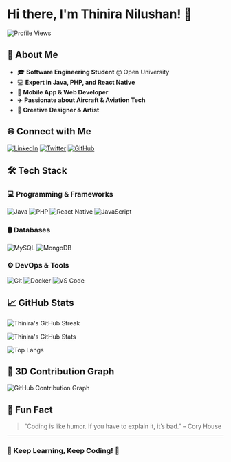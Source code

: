 # Hi there, I'm Thinira Nilushan! 👋

![Profile Views](https://komarev.com/ghpvc/?username=Thinira-Nilushan&color=blue)

## 🚀 About Me

- 🎓 **Software Engineering Student** @ Open University
- 💻 **Expert in Java, PHP, and React Native**
- 📱 **Mobile App & Web Developer**
- ✈️ **Passionate about Aircraft & Aviation Tech**
- 🎨 **Creative Designer & Artist**

## 🌐 Connect with Me

[![LinkedIn](https://img.shields.io/badge/LinkedIn-0077B5?style=for-the-badge&logo=linkedin&logoColor=white)](https://linkedin.com/in/Thinira-Nilushan)
[![Twitter](https://img.shields.io/badge/Twitter-1DA1F2?style=for-the-badge&logo=twitter&logoColor=white)](https://twitter.com/ThiniraNilushan)
[![GitHub](https://img.shields.io/badge/GitHub-100000?style=for-the-badge&logo=github&logoColor=white)](https://github.com/Thinira-Nilushan)

## 🛠 Tech Stack

### 💻 Programming & Frameworks

![Java](https://img.shields.io/badge/Java-ED8B00?style=for-the-badge&logo=openjdk&logoColor=white)
![PHP](https://img.shields.io/badge/PHP-777BB4?style=for-the-badge&logo=php&logoColor=white)
![React Native](https://img.shields.io/badge/React_Native-61DAFB?style=for-the-badge&logo=react&logoColor=black)
![JavaScript](https://img.shields.io/badge/JavaScript-F7DF1E?style=for-the-badge&logo=javascript&logoColor=black)

### 🛢 Databases

![MySQL](https://img.shields.io/badge/MySQL-4479A1?style=for-the-badge&logo=mysql&logoColor=white)
![MongoDB](https://img.shields.io/badge/MongoDB-47A248?style=for-the-badge&logo=mongodb&logoColor=white)

### ⚙️ DevOps & Tools

![Git](https://img.shields.io/badge/Git-F05032?style=for-the-badge&logo=git&logoColor=white)
![Docker](https://img.shields.io/badge/Docker-2496ED?style=for-the-badge&logo=docker&logoColor=white)
![VS Code](https://img.shields.io/badge/VS%20Code-007ACC?style=for-the-badge&logo=visual-studio-code&logoColor=white)

## 📈 GitHub Stats

![Thinira's GitHub Streak](https://streak-stats.demolab.com?user=Thinira-Nilushan&theme=tokyonight&hide_border=true)

![Thinira's GitHub Stats](https://github-readme-stats.vercel.app/api?username=Thinira-Nilushan&show_icons=true&theme=tokyonight&hide_border=true)

![Top Langs](https://github-readme-stats.vercel.app/api/top-langs/?username=Thinira-Nilushan&layout=compact&theme=tokyonight)

## 🚀 3D Contribution Graph

![GitHub Contribution Graph](https://github-readme-activity-graph.vercel.app/graph?username=Thinira-Nilushan&theme=react-dark)

## 🎯 Fun Fact

> "Coding is like humor. If you have to explain it, it’s bad." – Cory House

---

### 🎯 Keep Learning, Keep Coding! 🚀
